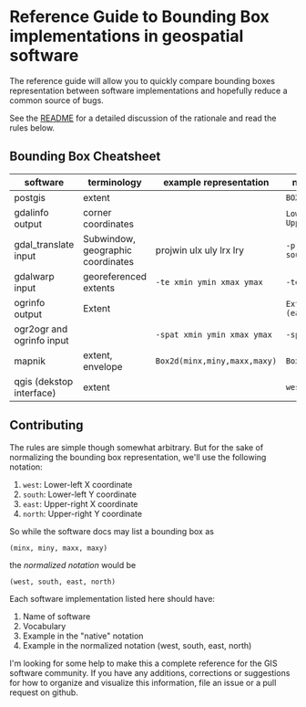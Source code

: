 # Reference Guide to Bounding Box implementations in geospatial software

The reference guide will allow you to quickly compare bounding boxes representation between software implementations and hopefully reduce a common source of bugs.

See the [README](https://github.com/perrygeo/bbox-cheatsheet/blob/master/README.md) for a detailed discussion of the rationale and read the rules below.

## Bounding Box Cheatsheet

software | terminology     |  example representation   |   normalized representation
---------|-----------------|---------------------------|-----------------------------
postgis  |        extent   ||  `BOX(west south, east north)`
gdalinfo output|corner coordinates||`Lower Left ( west, south )` `Upper Right ( east, north )`
gdal_translate input|Subwindow, geographic coordinates|projwin ulx uly lrx lry|`-projwin west north east south`
gdalwarp input|georeferenced extents|`-te xmin ymin xmax ymax`|`-te west south east north`
ogrinfo output|Extent||`Extent: (west, south) - (east, north)`
ogr2ogr and ogrinfo input||`-spat xmin ymin xmax ymax`|`-spat west south east north`
mapnik|extent, envelope|`Box2d(minx,miny,maxx,maxy)`|`Box2d(west,south,east,north)`
qgis (dekstop interface)|extent||`west,south : east,north`

## Contributing

The rules are simple though somewhat arbitrary. But for the sake of normalizing
the bounding box representation, we'll use the following notation:

1. `west`: Lower-left X coordinate
1. `south`: Lower-left Y coordinate
1. `east`: Upper-right X coordinate
1. `north`: Upper-right Y coordinate

So while the software docs may list a bounding box as

```
(minx, miny, maxx, maxy)
```

the *normalized notation* would be

```
(west, south, east, north)
```

Each software implementation listed here should have:

1. Name of software
2. Vocabulary
3. Example in the "native" notation
3. Example in the normalized notation (west, south, east, north)


I'm looking for some help to make this a complete reference for the GIS software community. If you have any additions, corrections or suggestions for how to organize and visualize this information, file an issue or a pull request on github.


